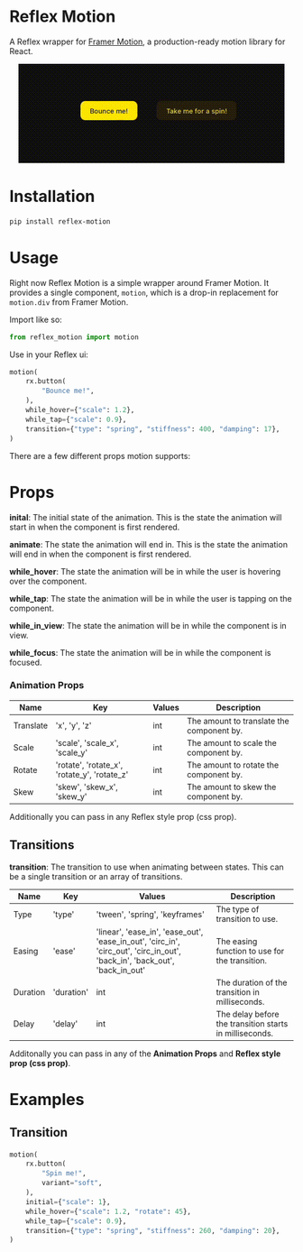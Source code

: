 # Reflex Motion

A Reflex wrapper for [Framer Motion](https://www.framer.com/motion/), a production-ready motion library for React.

<div align="center">
    <img src="/docs/demo.gif" alt="Reflex Motion Demo" />
</div>

# Installation

```bash
pip install reflex-motion
```

# Usage

Right now Reflex Motion is a simple wrapper around Framer Motion. It provides a single component, `motion`, which is a drop-in replacement for `motion.div` from Framer Motion.

Import like so:
```python
from reflex_motion import motion
```

Use in your Reflex ui:
```python
motion(
    rx.button(
        "Bounce me!",
    ),
    while_hover={"scale": 1.2},
    while_tap={"scale": 0.9},
    transition={"type": "spring", "stiffness": 400, "damping": 17},
)
```

There are a few different props motion supports:

# Props

**inital**: The initial state of the animation. This is the state the animation will start in when the component is first rendered.

**animate**: The state the animation will end in. This is the state the animation will end in when the component is first rendered.

**while_hover**: The state the animation will be in while the user is hovering over the component.

**while_tap**: The state the animation will be in while the user is tapping on the component.

**while_in_view**: The state the animation will be in while the component is in view.

**while_focus**: The state the animation will be in while the component is focused.

### Animation Props

| Name      | Key | Values | Description |
| ----------- | ----------- | ----------- | ----------- |
| Translate     | 'x', 'y', 'z' | int | The amount to translate the component by. |
| Scale   | 'scale', 'scale_x', 'scale_y' | int | The amount to scale the component by. |
| Rotate   | 'rotate', 'rotate_x', 'rotate_y', 'rotate_z' | int | The amount to rotate the component by. |
| Skew   | 'skew', 'skew_x', 'skew_y' | int | The amount to skew the component by. |


Additionally you can pass in any Reflex style prop (css prop).

## Transitions

**transition**: The transition to use when animating between states. This can be a single transition or an array of transitions.

| Name      | Key | Values | Description |
| ----------- | ----------- | ----------- | ----------- |
| Type    |  'type' | 'tween', 'spring', 'keyframes' | The type of transition to use. |
| Easing | 'ease' | 'linear', 'ease_in', 'ease_out', 'ease_in_out', 'circ_in', 'circ_out', 'circ_in_out', 'back_in', 'back_out', 'back_in_out' | The easing function to use for the transition. |
| Duration   |  'duration' | int | The duration of the transition in milliseconds. |
| Delay   | 'delay' | int | The delay before the transition starts in milliseconds. |

Additonally you can pass in any of the  **Animation Props** and **Reflex style prop (css prop)**.

# Examples

## Transition

```python 
motion( 
    rx.button(
        "Spin me!",
        variant="soft",
    ),
    initial={"scale": 1},
    while_hover={"scale": 1.2, "rotate": 45},
    while_tap={"scale": 0.9},
    transition={"type": "spring", "stiffness": 260, "damping": 20},
)
```

